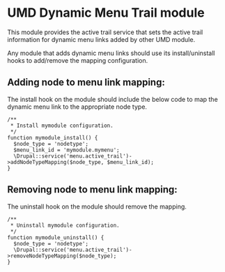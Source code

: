 # UMD Dynamic Menu Trail module

This module provides the active trail service that sets the active trail
information for dynamic menu links added by other UMD module.

Any module that adds dynamic menu links should use its install/uninstall hooks
to add/remove the mapping configuration.

## Adding node to menu link mapping:

The install hook on the module should include the below code to map the
dynamic menu link to the appropriate node type.

```
/**
 * Install mymodule configuration.
 */
function mymodule_install() {
  $node_type = 'nodetype';
  $menu_link_id = 'mymodule.mymenu';
  \Drupal::service('menu.active_trail')->addNodeTypeMapping($node_type, $menu_link_id);
}
```

## Removing node to menu link mapping:

The uninstall hook on the module should remove the mapping.

```
/**
 * Uninstall mymodule configuration.
 */
function mymodule_uninstall() {
  $node_type = 'nodetype';
  \Drupal::service('menu.active_trail')->removeNodeTypeMapping($node_type);
}
```